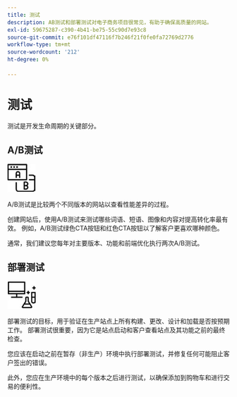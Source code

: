 ```yaml
---
title: 测试
description: AB测试和部署测试对电子商务项目很常见，有助于确保高质量的网站。
exl-id: 59675287-c390-4b41-be75-55c90d7e93c8
source-git-commit: e76f101df47116f7b246f21f0fe0fa72769d2776
workflow-type: tm+mt
source-wordcount: '212'
ht-degree: 0%

---
```


# 测试

测试是开发生命周期的关键部分。

## A/B测试

![AB测试图标](../../assets/playbooks/a-b-testing.png)

A/B测试是比较两个不同版本的网站以查看性能差异的过程。

创建网站后，使用A/B测试来测试哪些词语、短语、图像和内容对提高转化率最有效。 例如，A/B测试绿色CTA按钮和红色CTA按钮以了解客户更喜欢哪种颜色。

通常，我们建议您每年对主要版本、功能和前端优化执行两次A/B测试。

## 部署测试

![部署测试图标](../../assets/playbooks/deployment-testing.png)

部署测试的目标，用于验证在生产站点上所有构建、更改、设计和加载是否按预期工作。 部署测试很重要，因为它是站点启动和客户查看站点及其功能之前的最终检查。

您应该在启动之前在暂存（非生产）环境中执行部署测试，并修复任何可能阻止客户签出的错误。

此外，您应在生产环境中的每个版本之后进行测试，以确保添加到购物车和进行交易的便利性。
